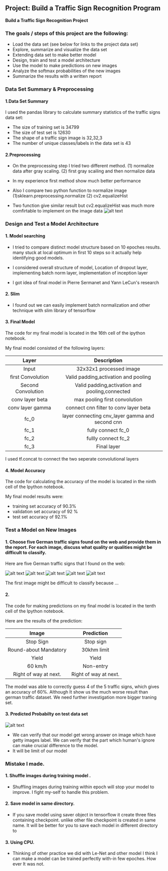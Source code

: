 
## Project: Build a Traffic Sign Recognition Program

**Build a Traffic Sign Recognition Project**

### The goals / steps of this project are the following:
* Load the data set (see below for links to the project data set)
* Explore, summarize and visualize the data set
* Extending data set to make better model
* Design, train and test a model architecture
* Use the model to make predictions on new images
* Analyze the softmax probabilities of the new images
* Summarize the results with a written report


[//]: # (Image References)

[image1]: ./examples/visualization.jpg "Visualization"
[image2]: ./examples/grayscale.jpg "Grayscaling"
[image3]: ./examples/random_noise.jpg "Random Noise"
[image4]: ./sample_images/keepleft.png "Merge Sign 1"
[image5]: ./sample_images/circulate.png "Traffic Sign 2"
[image6]: ./sample_images/km_30.png "Traffic Sign 3"
[image7]: ./sample_images/stop1.png "Traffic Sign 4"
[image8]: ./sample_images/row.png   "Traffic Sign 5"
[image9]: ./cross_entropy.png      "Cross entropy Result"


### Data Set Summary & Preprocessing

#### 1.Data Set Summary

I used the pandas library to calculate summary statistics of the traffic
signs data set:

* The size of training set is 34799
* The size of test set is 12630
* The shape of a traffic sign image is 32,32,3
* The number of unique classes/labels in the data set is 43

#### 2.Preprocessing
* On the preprocessing step I tried two different method. 
    (1) normalize data after gray scaling.
    (2) first gray scailing and then normalize data
* In my experience first method show much better performance

* Also I compare two python function to normalize image
    (1)sklearn.preprocessing.normalize
    (2) cv2.equalizeHist 
* Two function give similar result but cv2.equalizeHist was much more comfirtable to implement on the image data
![alt text][image2]

### Design and Test a Model Architecture

#### 1. Model searching

* I tried to compare distinct model structure based on 10 epoches results. many stuck at local optimum in first 10 steps so it actually help identifying good models. 

* I considered overall structure of model, Location of dropout layer, implementing batch norm layer, implementation of inception layer 

* I got idea of final model in Pierre Sermanet and Yann LeCun's research

#### 2. Slim
* I found out we can easily implement batch normalization and other technique with slim library of tensorflow


#### 3. Final Model

The code for my final model is located in the 16th cell of the ipython notebook. 

My final model consisted of the following layers:

| Layer         		|     Description	        					   | 
|:---------------------:|:-----------------------------------------------: | 
| Input         		| 32x32x1 processed image   					   | 
| first Convolution    	| Valid padding,activation and pooling             |
| Second Convolution    | Valid padding,activation and pooling,connected   |
| conv layer beta       | max pooling first convolution                    |
| conv layer gamma	    | connect cnn filter to conv layer beta			   | 				
| fc_0           	    | layer connecting cnv_layer gamma and second cnn  |
| fc_1           	    | fully connect fc_0      						   |
| fc_2          		| fullly connect fc_2        					   |
| fc_3   				| Final layer   							       |

I used tf.concat to connect the two seperate convolutional layers


#### 4. Model Accuracy 
The code for calculating the accuracy of the model is located in the ninth cell of the Ipython notebook.

My final model results were:
* training set accuracy of 90.3%
* validation set accuracy of 92 %
* test set accuracy of 92.1%


### Test a Model on New Images

#### 1. Choose five German traffic signs found on the web and provide them in the report. For each image, discuss what quality or qualities might be difficult to classify.

Here are five German traffic signs that I found on the web:

![alt text][image4] ![alt text][image5] ![alt text][image6] 
![alt text][image7] ![alt text][image8]

The first image might be difficult to classify because ...

#### 2.

The code for making predictions on my final model is located in the tenth cell of the Ipython notebook.

Here are the results of the prediction:

| Image			        |     Prediction	        					| 
|:---------------------:|:---------------------------------------------:| 
| Stop Sign      		| Stop sign   									| 
| Round-about Mandatory | 30khm limit 									|
| Yield					| Yield											|
| 60 km/h	      		| Non-entry   					 				|
| Right of way at next. | Right of way at next.   						|


The model was able to correctly guess 4 of the 5 traffic signs, which gives an accuracy of 60%. 
Although It show us the much worse result than german traffic dataset. We need further investigation more bigger traning set. 

#### 3. Predicted Probabilty on test data set
![alt text][image9] 

* We can verify that our model get wrong answer on image which have getty images label. We can verify that the part which human's ignore can make crucial difference to the model. 
* It will be limit of our model

### Mistake I made. 


#### 1. Shuffle images during training model . 
* Shuffling images during training within epoch will stop your model to improve. I fight my-self to handle this problem. 


#### 2. Save model in same directory. 
* If you save model using saver object in tensorflow it create three files containing checkpoint. unlike other file checkpoint is created in same name. It will be better for you to save each model in different directory to 

#### 3. Using CPU. 
* Thinking of other practice we did with Le-Net and other model I think I can make a model can be trained perfectly with-in few epoches. How ever It was not. 